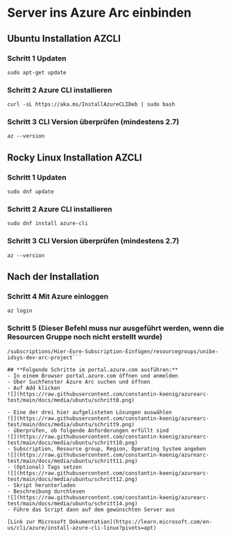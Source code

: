 # Server ins Azure Arc einbinden

## **Ubuntu Installation AZCLI**

### Schritt 1 Updaten

```sudo apt-get update```

### Schritt 2 Azure CLI installieren

```curl -sL https://aka.ms/InstallAzureCLIDeb | sudo bash```

### Schritt 3 CLI Version überprüfen (mindestens 2.7)

```az --version```

## **Rocky Linux Installation AZCLI**

### Schritt 1 Updaten

```sudo dnf update```

### Schritt 2 Azure CLI installieren

```sudo dnf install azure-cli```

### Schritt 3 CLI Version überprüfen (mindestens 2.7)

```az --version```

## **Nach der Installation**

### Schritt 4 Mit Azure einloggen

```az login```

### Schritt 5 (Dieser Befehl muss nur ausgeführt werden, wenn die Resourcen Gruppe noch nicht erstellt wurde)

```az ad sp create-for-rbac -n "http://example.com" --role contributor --scopes 
/subscriptions/Hier-Eure-Subscription-Einfügen/resourcegroups/unibe-idsys-dev-arc-project```

## **Folgende Schritte im portal.azure.com ausführen:**
- In einem Browser portal.azure.com öffnen und anmelden
- Über Suchfenster Azure Arc suchen und öffnen
- Auf Add klicken
![](https://raw.githubusercontent.com/constantin-koenig/azurearc-test/main/docs/media/ubuntu/schritt8.png)

- Eine der drei hier aufgelisteten Lösungen auswählen
![](https://raw.githubusercontent.com/constantin-koenig/azurearc-test/main/docs/media/ubuntu/schritt9.png)
- überprüfen, ob folgende Anforderungen erfüllt sind
![](https://raw.githubusercontent.com/constantin-koenig/azurearc-test/main/docs/media/ubuntu/schritt10.png)
- Subscription, Resource group, Region, Operating System angeben
![](https://raw.githubusercontent.com/constantin-koenig/azurearc-test/main/docs/media/ubuntu/schritt11.png)
- (Optional) Tags setzen
![](https://raw.githubusercontent.com/constantin-koenig/azurearc-test/main/docs/media/ubuntu/schritt12.png)
- Skript herunterladen
- Beschreibung durchlesen
![](https://raw.githubusercontent.com/constantin-koenig/azurearc-test/main/docs/media/ubuntu/schritt14.png)
- Führe das Script dann auf dem gewünschten Server aus

[Link zur Microsoft Dokumentation](https://learn.microsoft.com/en-us/cli/azure/install-azure-cli-linux?pivots=apt)
